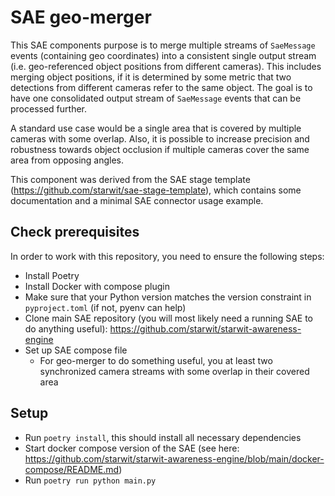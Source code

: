 # SAE geo-merger

This SAE components purpose is to merge multiple streams of `SaeMessage` events (containing geo coordinates) into a consistent single output stream (i.e. geo-referenced object positions from different cameras). This includes merging object positions, if it is determined by some metric that two detections from different cameras refer to the same object.
The goal is to have one consolidated output stream of `SaeMessage` events that can be processed further.

A standard use case would be a single area that is covered by multiple cameras with some overlap. Also, it is possible to increase precision and robustness towards object occlusion if multiple cameras cover the same area from opposing angles.

This component was derived from the SAE stage template (https://github.com/starwit/sae-stage-template), which contains some documentation and a minimal SAE connector usage example.

## Check prerequisites
In order to work with this repository, you need to ensure the following steps:
- Install Poetry
- Install Docker with compose plugin
- Make sure that your Python version matches the version constraint in `pyproject.toml` (if not, pyenv can help)
- Clone main SAE repository (you will most likely need a running SAE to do anything useful): https://github.com/starwit/starwit-awareness-engine
- Set up SAE compose file
  - For geo-merger to do something useful, you at least two synchronized camera streams with some overlap in their covered area

## Setup
- Run `poetry install`, this should install all necessary dependencies
- Start docker compose version of the SAE (see here: https://github.com/starwit/starwit-awareness-engine/blob/main/docker-compose/README.md)
- Run `poetry run python main.py`